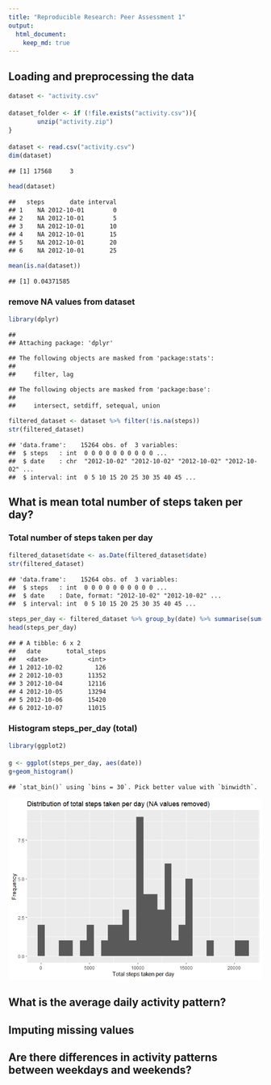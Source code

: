 ```yaml
---
title: "Reproducible Research: Peer Assessment 1"
output: 
  html_document:
    keep_md: true
---
```



## Loading and preprocessing the data

```r
dataset <- "activity.csv"

dataset_folder <- if (!file.exists("activity.csv")){
        unzip("activity.zip")
}

dataset <- read.csv("activity.csv")
dim(dataset)
```

```
## [1] 17568     3
```

```r
head(dataset)
```

```
##   steps       date interval
## 1    NA 2012-10-01        0
## 2    NA 2012-10-01        5
## 3    NA 2012-10-01       10
## 4    NA 2012-10-01       15
## 5    NA 2012-10-01       20
## 6    NA 2012-10-01       25
```

```r
mean(is.na(dataset))
```

```
## [1] 0.04371585
```

### remove NA values from dataset

```r
library(dplyr)
```

```
## 
## Attaching package: 'dplyr'
```

```
## The following objects are masked from 'package:stats':
## 
##     filter, lag
```

```
## The following objects are masked from 'package:base':
## 
##     intersect, setdiff, setequal, union
```

```r
filtered_dataset <- dataset %>% filter(!is.na(steps))
str(filtered_dataset)
```

```
## 'data.frame':	15264 obs. of  3 variables:
##  $ steps   : int  0 0 0 0 0 0 0 0 0 0 ...
##  $ date    : chr  "2012-10-02" "2012-10-02" "2012-10-02" "2012-10-02" ...
##  $ interval: int  0 5 10 15 20 25 30 35 40 45 ...
```

## What is mean total number of steps taken per day?
### Total number of steps taken per day

```r
filtered_dataset$date <- as.Date(filtered_dataset$date)
str(filtered_dataset)
```

```
## 'data.frame':	15264 obs. of  3 variables:
##  $ steps   : int  0 0 0 0 0 0 0 0 0 0 ...
##  $ date    : Date, format: "2012-10-02" "2012-10-02" ...
##  $ interval: int  0 5 10 15 20 25 30 35 40 45 ...
```

```r
steps_per_day <- filtered_dataset %>% group_by(date) %>% summarise(sum(steps)) %>% rename(total_steps='sum(steps)')
head(steps_per_day)
```

```
## # A tibble: 6 x 2
##   date       total_steps
##   <date>           <int>
## 1 2012-10-02         126
## 2 2012-10-03       11352
## 3 2012-10-04       12116
## 4 2012-10-05       13294
## 5 2012-10-06       15420
## 6 2012-10-07       11015
```

### Histogram steps_per_day (total)

```r
library(ggplot2)

g <- ggplot(steps_per_day, aes(date))
g+geom_histogram()
```

```
## `stat_bin()` using `bins = 30`. Pick better value with `binwidth`.
```

![](PA1_template_files/figure-html/unnamed-chunk-4-1.png)<!-- -->

## What is the average daily activity pattern?



## Imputing missing values



## Are there differences in activity patterns between weekdays and weekends?
